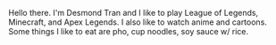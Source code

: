 Hello there. I'm Desmond Tran and I like to play League of Legends, Minecraft, and Apex Legends. I also like to watch anime and cartoons. Some things I like to eat are pho, cup noodles, soy sauce w/ rice.
